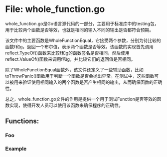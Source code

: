 # File: whole_function.go

whole_function.go是Go语言源代码的一部分，主要用于标准库中的testing包，用于比较两个函数是否等效，也就是相同的输入不同的输出是否都符合预期。

该文件中的主要函数是WholeFunctionEqual，它接受两个参数，分别为待比较的函数f和g，返回一个布尔值，表示两个函数是否等效。该函数的实现首先调用reflect.TypeOf()函数来比较f和g的函数签名是否相同，然后使用reflect.ValueOf()函数来调用f和g，并比较它们的返回值是否相同。

除了WholeFunctionEqual函数外，该文件还定义了一些辅助函数，比如toThrowPanic()函数用于判断一个函数是否会抛出异常。在测试中，这些函数可以被用来验证使用相同输入的两个函数是否产生相同的输出，从而确保函数的正确性。

总之，whole_function.go文件的作用是提供一个用于测试Function是否等效的函数实现，使得开发人员可以使用该函数来确保程序的正确性。

## Functions:

### Foo





### Example





